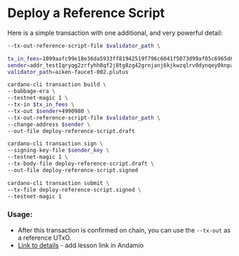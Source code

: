 # Deploy a Reference Script

Here is a simple transaction with one additional, and very powerful detail:

```bash
--tx-out-reference-script-file $validator_path \
```

```bash
tx_in_fees=1099aafc99e18e36da5933ff81942519f796c6041f5073d99af05c6965d63704#1
sender=addr_test1qryqg2zrfyhh8qf2j8tg8zg42grnjanj6kjkwzqlrv0dynqey0knpanmr7ef6k2eagl2j4qdukh7r8zke92p56ah0crquj2ugx
validator_path=aiken-faucet-002.plutus

cardano-cli transaction build \
--babbage-era \
--testnet-magic 1 \
--tx-in $tx_in_fees \
--tx-out $sender+4990980 \
--tx-out-reference-script-file $validator_path \
--change-address $sender \
--out-file deploy-reference-script.draft

cardano-cli transaction sign \
--signing-key-file $sender_key \
--testnet-magic 1 \
--tx-body-file deploy-reference-script.draft \
--out-file deploy-reference-script.signed

cardano-cli transaction submit \
--tx-file deploy-reference-script.signed \
--testnet-magic 1
```

### Usage:
- After this transaction is confirmed on chain, you can use the `--tx-out` as a reference UTxO.
- [Link to details]() - add lesson link in Andamio